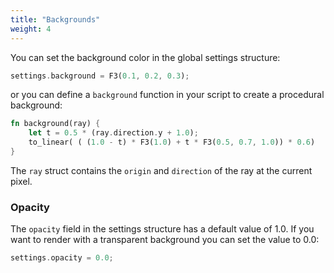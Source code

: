 ```yaml
---
title: "Backgrounds"
weight: 4
---
```



You can set the background color in the global settings structure:

```rust
settings.background = F3(0.1, 0.2, 0.3);
```

or you can define a ```background``` function in your script to create a procedural background:

```rust
fn background(ray) {
    let t = 0.5 * (ray.direction.y + 1.0);
    to_linear( ( (1.0 - t) * F3(1.0) + t * F3(0.5, 0.7, 1.0)) * 0.6)
}
```

The ```ray``` struct contains the ```origin``` and ```direction``` of the ray at the current pixel.

### Opacity

The ```opacity``` field in the settings structure has a default value of 1.0. If you want to render with a transparent background you can set the value to 0.0:

```rust
settings.opacity = 0.0;
```